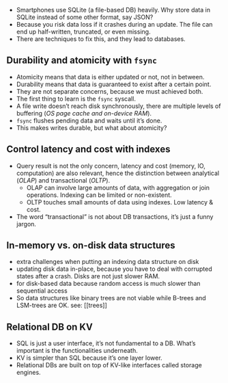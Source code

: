 - Smartphones use SQLite (a file-based DB) heavily. Why store data in SQLite instead of some other format, say JSON? 
- Because you risk data loss if it crashes during an update. The file can end up half-written, truncated, or even missing.
- There are techniques to fix this, and they lead to databases.

## Durability and atomicity with `fsync`

- Atomicity means that data is either updated or not, not in between. 
- Durability means that data is guaranteed to exist after a certain point. 
- They are not separate concerns, because we must achieved both.
- The first thing to learn is the `fsync` syscall. 
- A file write doesn’t reach disk synchronously, there are multiple levels of buffering (*OS page cache and on-device RAM*). 
- `fsync` flushes pending data and waits until it’s done. 
- This makes writes durable, but what about atomicity?

## Control latency and cost with indexes

- Query result is not the only concern, latency and cost (memory, IO, computation) are also relevant, hence the distinction between analytical (*OLAP*) and transactional (*OLTP*).
  - OLAP can involve large amounts of data, with aggregation or join operations. Indexing can be limited or non-existent.
  - OLTP touches small amounts of data using indexes. Low latency & cost.
- The word “transactional” is not about DB transactions, it’s just a funny jargon.

## In-memory vs. on-disk data structures

- extra challenges when putting an indexing data structure on disk
- updating disk data in-place, because you have to deal with corrupted states after a crash. Disks are not just slower RAM.
- for disk-based data because random access is much slower than sequential access
- So data structures like binary trees are not viable while B-trees and LSM-trees are OK. see: [[trees]]

## Relational DB on KV

- SQL is just a user interface, it’s not fundamental to a DB. What’s important is the functionalities underneath.
-  KV is simpler than SQL because it’s one layer lower.
-  Relational DBs are built on top of KV-like interfaces called storage engines.
